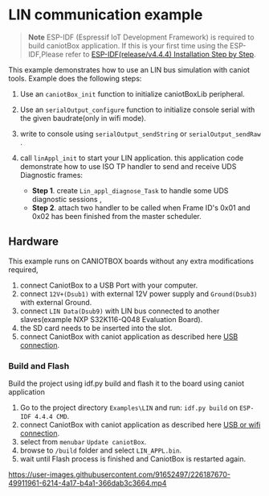 # LIN communication example

> **Note**
> ESP-IDF (Espressif IoT Development Framework) is required to build caniotBox application. If this is your first time using the ESP-IDF,Please refer to [ESP-IDF(release/v4.4.4) Installation Step by Step](https://docs.espressif.com/projects/esp-idf/en/v4.4.4/esp32/get-started/index.html#installation-step-by-step).

This example demonstrates how to use an LIN bus  simulation with caniot tools. Example does the following steps:

1. Use an  `caniotBox_init` function to initialize caniotBoxLib peripheral.
2. Use an  `serialOutput_configure` function to initialize console serial with the given baudrate(only in wifi mode).
3. write to console using `serialOutput_sendString` or `serialOutput_sendRaw` .
4. call `linAppl_init` to start your LIN application. this application code demonstrate how to use ISO TP handler to send and receive UDS Diagnostic frames:

     * **Step 1**. create `Lin_appl_diagnose_Task` to handle some UDS diagnostic sessions ,
     * **Step 2**. attach two handler to be called when Frame ID's 0x01 and 0x02 has been finished from the master scheduler.

## Hardware

This example runs on CANIOTBOX boards without any extra modifications required,

1. connect  CaniotBox to a  USB Port with your computer.
2. connect  `12V+(Dsub1)` with external 12V power supply and `Ground(Dsub3)` with external Ground.
3. connect  `LIN Data(Dsub9)` with LIN bus connected to another slaves(example NXP S32K116-Q048 Evaluation Board).
4. the SD card needs to be inserted into the slot.
4. connect CaniotBox with caniot application as described here [USB connection](https://caniot-docu.readthedocs.io/en/latest/getting-started-caniot.html#usb-connection).


### Build and Flash

Build the project using idf.py build and flash it to the board using caniot application
1. Go to the project directory `Examples\LIN`  and run: `idf.py build` on `ESP-IDF 4.4.4 CMD`.
2. connect CaniotBox with caniot application as described here [USB or wifi connection](https://caniot-docu.readthedocs.io/en/latest/getting-started-caniot.html#usb-connection).
3. select  from `menubar` `Update caniotBox`.
4. browse to  `/build` folder and select `LIN_APPL.bin`.
5. wait until Flash process is finished and CaniotBox is restarted again.


https://user-images.githubusercontent.com/91652497/226187670-49911961-6214-4a17-b4a1-366dab3c3664.mp4

